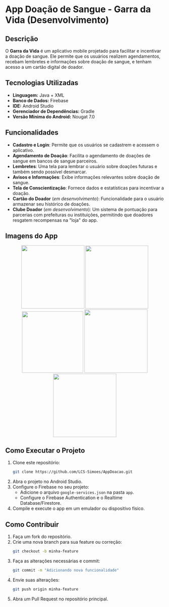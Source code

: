 # App Doação de Sangue - Garra da Vida (Desenvolvimento)

## Descrição
O **Garra da Vida** é um aplicativo mobile projetado para facilitar e incentivar a doação de sangue. Ele permite que os usuários realizem agendamentos, recebam lembretes e informações sobre doação de sangue, e tenham acesso a um cartão digital de doador.

## Tecnologias Utilizadas
- **Linguagem:** Java + XML
- **Banco de Dados:** Firebase
- **IDE:** Android Studio
- **Gerenciador de Dependências:** Gradle
- **Versão Mínima do Android:** Nougat 7.0

## Funcionalidades
- **Cadastro e Login**: Permite que os usuários se cadastrem e acessem o aplicativo.
- **Agendamento de Doação**: Facilita o agendamento de doações de sangue em bancos de sangue parceiros.
- **Lembretes**: Uma tela  para lembrar o usuário sobre doações futuras e também sendo possível desmarcar.
- **Avisos e Informações**: Exibe informações relevantes sobre doação de sangue.
- **Tela de Conscientização**: Fornece dados e estatísticas para incentivar a doação.
- **Cartão do Doador** (*em desenvolvimento*): Funcionalidade para o usuário armazenar seu histórico de doações.
- **Clube Doador** (*em desenvolvimento*): Um sistema de pontuação para parcerias com prefeituras ou instituições, permitindo que doadores resgatem recompensas na "loja" do app.

## Imagens do App

<p align="center">
  <img src="https://github.com/user-attachments/assets/eea2b836-4f86-4f83-a8d0-a167adca1978" width="200"/>
  <img src="https://github.com/user-attachments/assets/82bfe6b4-ac36-4ad4-b988-d87c4670000f" width="199"/>
  <img src="https://github.com/user-attachments/assets/33fb99fb-ee54-455e-b6a5-60c068e64d65" width="194"/>
  <img src="https://github.com/user-attachments/assets/b8bb99ba-6d65-4ac5-8c34-2400667e94c0" width="200"/>
  <img src="https://github.com/user-attachments/assets/367d7ec9-dc43-4070-8232-baeb9a50cdae" width="200"/>
</p>

## Como Executar o Projeto
1. Clone este repositório:
   ```bash
   git clone https://github.com/LCS-Simoes/AppDoacao.git
   ```
2. Abra o projeto no Android Studio.
3. Configure o Firebase no seu projeto:
   - Adicione o arquivo `google-services.json` na pasta `app`.
   - Configure o Firebase Authentication e o Realtime Database/Firestore.
4. Compile e execute o app em um emulador ou dispositivo físico.

## Como Contribuir
1. Faça um fork do repositório.
2. Crie uma nova branch para sua feature ou correção:
   ```bash
   git checkout -b minha-feature
   ```
3. Faça as alterações necessárias e commit:
   ```bash
   git commit -m "Adicionando nova funcionalidade"
   ```
4. Envie suas alterações:
   ```bash
   git push origin minha-feature
   ```
5. Abra um Pull Request no repositório principal.



